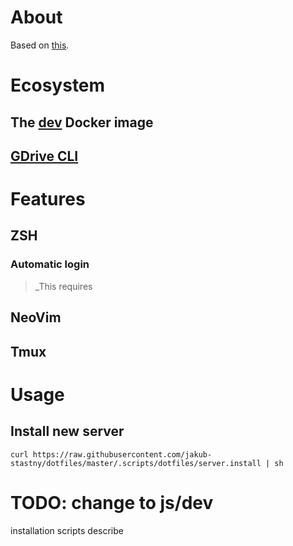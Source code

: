 # About

Based on [this](https://developer.atlassian.com/blog/2016/02/best-way-to-store-dotfiles-git-bare-repo/).

# Ecosystem

## The [dev](https://github.com/jakub-stastny/dev) Docker image

## [GDrive CLI](https://github.com/jakub-stastny/gdrive-cli)

# Features

## ZSH

### Automatic login

> _This requires

## NeoVim

## Tmux

# Usage

## Install new server

`curl https://raw.githubusercontent.com/jakub-stastny/dotfiles/master/.scripts/dotfiles/server.install | sh`
# TODO: change to js/dev

installation scripts describe

